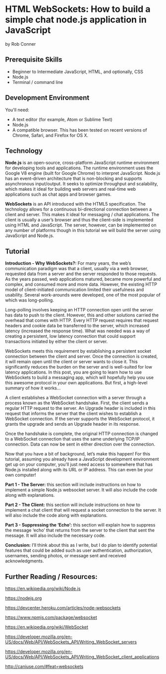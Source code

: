 # HTML WebSockets: How to build a simple chat node.js application in JavaScript
by Rob Conner


## Prerequisite Skills

*	Beginner to Intermediate JavaScript, HTML, and optionally, CSS
*	Node.js
*	Terminal / command line

## Development Environment

You'll need:

* A text editor (for example, Atom or Sublime Text)
* Node.js
* A compatible browser. This has been tested on recent versions of Chrome, Safari, and Firefox for OS X.

## Technology

**Node.js** is an open-source, cross-platform JavaScript runtime environment for developing tools and applications. The runtime environment uses the Google V8 engine (built for Google Chrome) to interpret JavaScript. Node.js has an event-driven architecture that is non-blocking and supports asynchronous input/output. It seeks to optimize throughput and scalability, which makes it ideal for building web servers and real-time web applications such as chat apps and browser games.

**WebSockets** is an API introduced with the HTML5 specification. The technology allows for a continuous bi-directional connection between a client and server. This makes it ideal for messaging / chat applications. The client is usually a user’s browser and thus the client-side is implemented using HTML and JavaScript. The server, however, can be implemented on any number of platforms though in this tutorial we will build the server using JavaScript and Node.js.

## Tutorial

**Introduction - Why WebSockets?:** For many years, the web’s communication paradigm was that a client, usually via a web browser, requested data from a server and the server responded to those requests. As the years passed, web applications matured, became more powerful and complex, and consumed more and more data. However, the existing HTTP model of client-initiated communication limited their usefulness and usability. Several work-arounds were developed, one of the most popular of which was long-polling.

Long-polling involves keeping an HTTP connection open until the server has data to push to the client. However, this and other solutions carried the overhead that comes with HTTP. Every HTTP request requires that request headers and cookie data be transferred to the server, which increased latency (increased the response time). What was needed was a way of creating a persistent, low latency connection that could support transactions initiated by either the client or server.  

WebSockets meets this requirement by establishing a persistent socket connection between the client and server. Once the connection is created, it will remain open until the client or server wants to close it. This significantly reduces the burden on the server and is well-suited for low latency applications. In this post, you are going to learn how to use WebSockets to build a messaging app, which will hopefully help you use this awesome protocol in your own applications. But first, a high-level summary of how it works…

A client establishes a WebSocket connection with a server through a process known as the WebSocket handshake. First, the client sends a regular HTTP request to the server. An Upgrade header is included in this request that informs the server that the client wishes to establish a WebSocket connection. If the server supports the WebSocket protocol, it grants the upgrade and sends an Upgrade header in its response.

Once the handshake is complete, the original HTTP connection is changed to a WebSocket connection that uses the same underlying TCP/IP connection. Data can now be sent in either direction over the connection.

Now that you have a bit of background, let’s make this happen! For this tutorial, assuming you already have a JavaScript development environment get up on your computer, you'll just need access to somewhere that has Node.js installed along with its URL or IP address. This can even be your own computer!

**Part 1 - The Server:** this section will include instructions on how to implement a simple Node.js websocket server. It will also include the code along with explanations.

**Part 2 - The Client:** this section will include instructions on how to implement a chat client that will request a socket connection to the server. It will also include the code along with explanations.

**Part 3 - Suppressing the ‘Echo’:** this section will explain how to suppress the message ‘echo’ that returns from the server to the client that sent the message. It will also include the necessary code.

**Conclusion:** I’ll think about this as I write, but I do plan to identify potential features that could be added such as user authentication, authorization, usernames, sending photos, or message sent and received acknowledgments.


## Further Reading / Resources:

https://en.wikipedia.org/wiki/Node.js

https://nodejs.org

https://devcenter.heroku.com/articles/node-websockets

https://www.npmjs.com/package/websocket

https://en.wikipedia.org/wiki/WebSocket

https://developer.mozilla.org/en-US/docs/Web/API/WebSockets_API/Writing_WebSocket_servers

https://developer.mozilla.org/en-US/docs/Web/API/WebSockets_API/Writing_WebSocket_client_applications

http://caniuse.com/#feat=websockets
